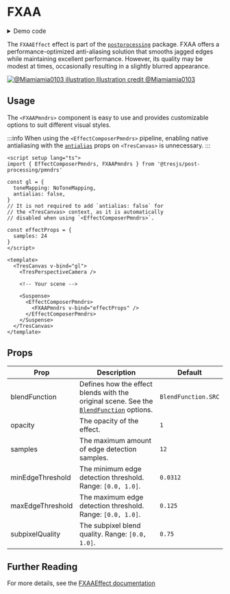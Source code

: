 # FXAA

<DocsDemoGUI>
  <FXAADemo />
</DocsDemoGUI>

<details>
  <summary>Demo code</summary>

  <<< @/.vitepress/theme/components/pmdrs/FXAADemo.vue{0}
</details>

The `FXAAEffect` effect is part of the [`postprocessing`](https://pmndrs.github.io/postprocessing/public/docs/class/src/effects/FXAAEffect.js~FXAAEffect.html) package.
FXAA offers a performance-optimized anti-aliasing solution that smooths jagged edges while maintaining excellent performance. However, its quality may be modest at times, occasionally resulting in a slightly blurred appearance.

  <a href="https://x.com/Miamiamia0103/status/1490355292487487494" target="_blank" class="flex flex-col gap-[7.5px] items-center justify-center">
    <img src="https://pbs.twimg.com/media/FK7MziPWUAYdHfu?format=jpg&name=large" alt="@Miamiamia0103 illustration" class="w-4/5">
    <span class="text-xs">
      Illustration credit @Miamiamia0103
    </span>
  </a>

## Usage

The `<FXAAPmndrs>` component is easy to use and provides customizable options to suit different visual styles.

:::info
When using the `<EffectComposerPmndrs>` pipeline, enabling native antialiasing with the [`antialias`](https://docs.tresjs.org/api/tres-canvas.html#props) props on `<TresCanvas>` is unnecessary.
:::

```vue{2,12-14,23-27}
<script setup lang="ts">
import { EffectComposerPmndrs, FXAAPmndrs } from '@tresjs/post-processing/pmndrs'

const gl = {
  toneMapping: NoToneMapping,
  antialias: false,
}
// It is not required to add `antialias: false` for
// the <TresCanvas> context, as it is automatically
// disabled when using `<EffectComposerPmndrs>`.

const effectProps = {
  samples: 24
}
</script>

<template>
  <TresCanvas v-bind="gl">
    <TresPerspectiveCamera />

    <!-- Your scene -->

    <Suspense>
      <EffectComposerPmndrs>
        <FXAAPmndrs v-bind="effectProps" />
      </EffectComposerPmndrs>
    </Suspense>
  </TresCanvas>
</template>
```

## Props

| Prop          | Description                                                         | Default                     |
| ------------- | ------------------------------------------------------------------- | --------------------------- |
| blendFunction | Defines how the effect blends with the original scene. See the [`BlendFunction`](https://pmndrs.github.io/postprocessing/public/docs/variable/index.html#static-variable-BlendFunction) options.             | `BlendFunction.SRC`        |
| opacity | The opacity of the effect.             | `1`        |
| samples | The maximum amount of edge detection samples.             | `12`        |
| minEdgeThreshold | The minimum edge detection threshold. <br> Range: `[0.0, 1.0]`.             | `0.0312`        |
| maxEdgeThreshold | The maximum edge detection threshold. <br> Range: `[0.0, 1.0]`.             | `0.125`        |
| subpixelQuality | The subpixel blend quality. Range: `[0.0, 1.0]`.             | `0.75`        |

## Further Reading
For more details, see the [FXAAEffect documentation](https://pmndrs.github.io/postprocessing/public/docs/class/src/effects/FXAAEffect.js~FXAAEffect.html)
